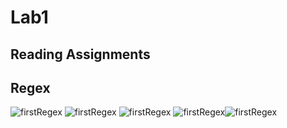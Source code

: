 # Lab1


## Reading Assignments
  
## Regex
![firstRegex](images/first.png)
![firstRegex](images/first.png)
![firstRegex](images/first.png)
![firstRegex](images/first.png)![firstRegex](images/first.png)
